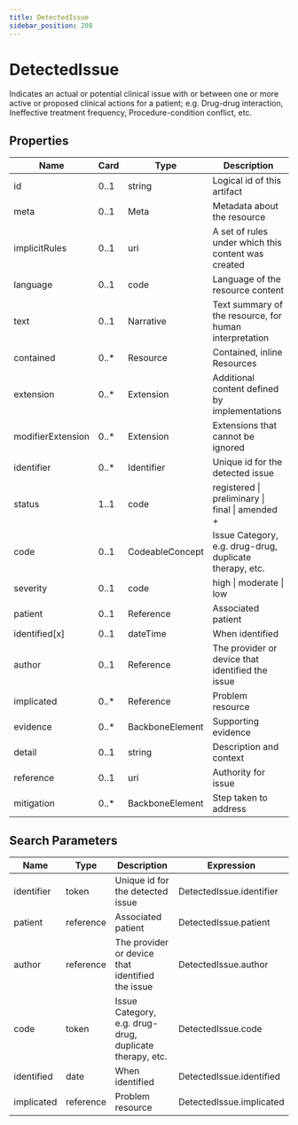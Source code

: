 ```yaml
---
title: DetectedIssue
sidebar_position: 208
---
```


# DetectedIssue

Indicates an actual or potential clinical issue with or between one or more active or proposed clinical actions for a
patient; e.g. Drug-drug interaction, Ineffective treatment frequency, Procedure-condition conflict, etc.

## Properties

| Name              | Card  | Type            | Description                                             |
| ----------------- | ----- | --------------- | ------------------------------------------------------- |
| id                | 0..1  | string          | Logical id of this artifact                             |
| meta              | 0..1  | Meta            | Metadata about the resource                             |
| implicitRules     | 0..1  | uri             | A set of rules under which this content was created     |
| language          | 0..1  | code            | Language of the resource content                        |
| text              | 0..1  | Narrative       | Text summary of the resource, for human interpretation  |
| contained         | 0..\* | Resource        | Contained, inline Resources                             |
| extension         | 0..\* | Extension       | Additional content defined by implementations           |
| modifierExtension | 0..\* | Extension       | Extensions that cannot be ignored                       |
| identifier        | 0..\* | Identifier      | Unique id for the detected issue                        |
| status            | 1..1  | code            | registered \| preliminary \| final \| amended +         |
| code              | 0..1  | CodeableConcept | Issue Category, e.g. drug-drug, duplicate therapy, etc. |
| severity          | 0..1  | code            | high \| moderate \| low                                 |
| patient           | 0..1  | Reference       | Associated patient                                      |
| identified[x]     | 0..1  | dateTime        | When identified                                         |
| author            | 0..1  | Reference       | The provider or device that identified the issue        |
| implicated        | 0..\* | Reference       | Problem resource                                        |
| evidence          | 0..\* | BackboneElement | Supporting evidence                                     |
| detail            | 0..1  | string          | Description and context                                 |
| reference         | 0..1  | uri             | Authority for issue                                     |
| mitigation        | 0..\* | BackboneElement | Step taken to address                                   |

## Search Parameters

| Name       | Type      | Description                                             | Expression               |
| ---------- | --------- | ------------------------------------------------------- | ------------------------ |
| identifier | token     | Unique id for the detected issue                        | DetectedIssue.identifier |
| patient    | reference | Associated patient                                      | DetectedIssue.patient    |
| author     | reference | The provider or device that identified the issue        | DetectedIssue.author     |
| code       | token     | Issue Category, e.g. drug-drug, duplicate therapy, etc. | DetectedIssue.code       |
| identified | date      | When identified                                         | DetectedIssue.identified |
| implicated | reference | Problem resource                                        | DetectedIssue.implicated |
